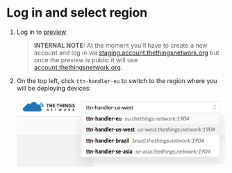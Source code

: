 # Log in and select region

1.  Log in to [preview](https://preview.dashboard.thethingsnetwork.org/)

    > **INTERNAL NOTE:** At the moment you'll have to create a new account and log in via [staging.account.thethingsnetwork.org](https://staging.account.thethingsnetwork.org) but once the preview is public it will use [account.thethingsnetwork.org](https://account.thethingsnetwork.org).

2.  On the top left, click `ttn-handler-eu` to switch to the region where you will be deploying devices:

    ![Switch Region](dashboard-region.png)